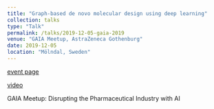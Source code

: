 ```yaml
---
title: "Graph-based de novo molecular design using deep learning"
collection: talks
type: "Talk"
permalink: /talks/2019-12-05-gaia-2019
venue: "GAIA Meetup, AstraZeneca Gothenburg"
date: 2019-12-05
location: "Mölndal, Sweden"
---
```


[event page](https://www.gaia.fish/new-events/2019/12/5/disrupting-the-pharma-industry-with-ai)

[video](https://www.youtube.com/watch?v=ArSoaNOJSec)

GAIA Meetup: Disrupting the Pharmaceutical Industry with AI
